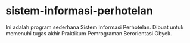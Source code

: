 # sistem-informasi-perhotelan
Ini adalah program sederhana Sistem Informasi Perhotelan.
Dibuat untuk memenuhi tugas akhir Praktikum Pemrograman Berorientasi Obyek. 
